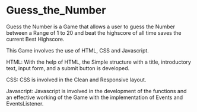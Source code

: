 # Guess_the_Number
Guess the Number is a Game that allows a user to guess the Number between a Range of 1 to 20 and beat the highscore of all time saves the current Best Highscore.

This Game involves the use of HTML, CSS and Javascript.

HTML:
With the help of HTML, the Simple structure with a title, introductory text, input form, and a submit button is developed.

CSS:
CSS is involved in the Clean and Responsive layout.

Javascript:
Javascript is involved in the development of the functions and an effective working of the Game with the implementation of Events and EventsListener.


